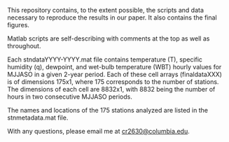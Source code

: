 This repository contains, to the extent possible, the scripts and data necessary to reproduce the results in our paper. It also contains the final figures.

Matlab scripts are self-describing with comments at the top as well as throughout.

Each stndataYYYY-YYYY.mat file contains temperature (T), specific humidity (q), dewpoint, and wet-bulb temperature (WBT) hourly values for MJJASO in a given 2-year period. Each of these cell arrays (finaldataXXX) is of dimensions 175x1, where 175 corresponds to the number of stations. The dimensions of each cell are 8832x1, with 8832 being the number of hours in two consecutive MJJASO periods.

The names and locations of the 175 stations analyzed are listed in the stnmetadata.mat file.

With any questions, please email me at cr2630@columbia.edu.
